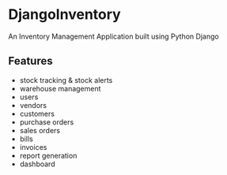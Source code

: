 # DjangoInventory
An Inventory Management Application built using Python Django

## Features
- stock tracking & stock alerts
- warehouse management
- users
- vendors
- customers
- purchase orders
- sales orders
- bills
- invoices
- report generation
- dashboard